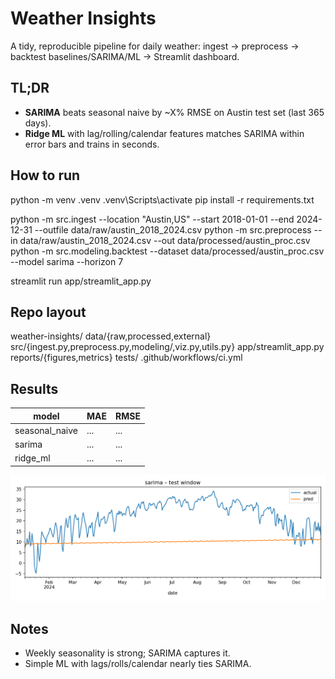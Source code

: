 # Weather Insights

A tidy, reproducible pipeline for daily weather: ingest → preprocess → backtest baselines/SARIMA/ML → Streamlit dashboard.

## TL;DR
- **SARIMA** beats seasonal naive by ~X% RMSE on Austin test set (last 365 days).
- **Ridge ML** with lag/rolling/calendar features matches SARIMA within error bars and trains in seconds.

## How to run
python -m venv .venv
.venv\Scripts\activate
pip install -r requirements.txt

python -m src.ingest --location "Austin,US" --start 2018-01-01 --end 2024-12-31 --outfile data/raw/austin_2018_2024.csv
python -m src.preprocess --in data/raw/austin_2018_2024.csv --out data/processed/austin_proc.csv
python -m src.modeling.backtest --dataset data/processed/austin_proc.csv --model sarima --horizon 7

streamlit run app/streamlit_app.py


## Repo layout
weather-insights/
data/{raw,processed,external}
src/{ingest.py,preprocess.py,modeling/,viz.py,utils.py}
app/streamlit_app.py
reports/{figures,metrics}
tests/
.github/workflows/ci.yml


## Results
| model           | MAE | RMSE |
|-----------------|-----|------|
| seasonal_naive  | ... | ...  |
| sarima          | ... | ...  |
| ridge_ml        | ... | ...  |

![Test window](reports/figures/test_pred.png)

## Notes
- Weekly seasonality is strong; SARIMA captures it.
- Simple ML with lags/rolls/calendar nearly ties SARIMA.
